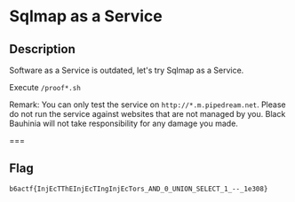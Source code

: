 Sqlmap as a Service
===

## Description

Software as a Service is outdated, let's try Sqlmap as a Service.

Execute `/proof*.sh`

Remark: You can only test the service on `http://*.m.pipedream.net`. Please do not run the service against websites that are not managed by you. Black Bauhinia will not take responsibility for any damage you made.

===
## Flag

`b6actf{InjEcTThEInjEcTIngInjEcTors_AND_0_UNION_SELECT_1_--_1e308}`

